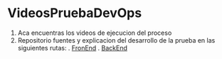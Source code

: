 # VideosPruebaDevOps

1. Aca encuentras los videos de ejecucion del proceso
2. Repositorio fuentes y explicacion del desarrollo de la prueba en las siguientes rutas:
   . [FronEnd](https://github.com/fredypinto/PruebaDevOpsFrontEnd)
   . [BackEnd](https://github.com/fredypinto/PruebaDevOpsBackEnd)
